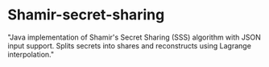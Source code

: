 # Shamir-secret-sharing
"Java implementation of Shamir's Secret Sharing (SSS) algorithm with JSON input support. Splits secrets into shares and reconstructs using Lagrange interpolation."
